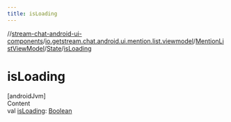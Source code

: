 ```yaml
---
title: isLoading
---
```

//[stream-chat-android-ui-components](../../../../index.md)/[io.getstream.chat.android.ui.mention.list.viewmodel](../../index.md)/[MentionListViewModel](../index.md)/[State](index.md)/[isLoading](isLoading.md)



# isLoading  
[androidJvm]  
Content  
val [isLoading](isLoading.md): [Boolean](https://kotlinlang.org/api/latest/jvm/stdlib/kotlin/-boolean/index.html)  



